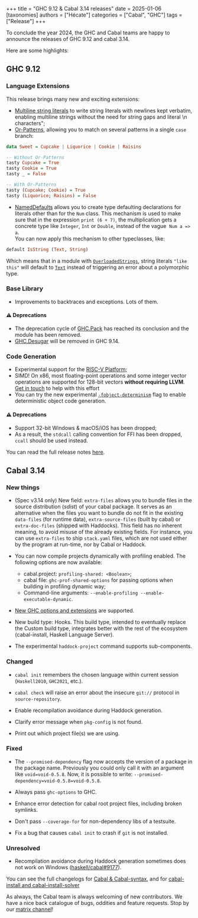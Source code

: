 +++
title = "GHC 9.12 & Cabal 3.14 releases"
date = 2025-01-06
[taxonomies]
authors = ["Hécate"]
categories = ["Cabal", "GHC"]
tags = ["Release"]
+++

To conclude the year 2024, the GHC and Cabal teams are happy to announce the releases of GHC 9.12 and cabal 3.14.

<!-- more -->


Here are some highlights:

## GHC 9.12

### Language Extensions

This release brings many new and exciting extensions:
* [Multiline string literals][MultilineStrings] to write string literals with newlines kept verbatim,
  enabling multiline strings without the need for string gaps and literal \n characters";
* [Or-Patterns][OrPatterns], allowing you to match on several patterns in a single `case` branch:

```haskell
data Sweet = Cupcake | Liquorice | Cookie | Raisins

-- Without Or-Patterns
tasty Cupcake = True
tasty Cookie = True
tasty _ = False

-- With Or-Patterns
tasty (Cupcake; Cookie) = True
tasty (Liquorice; Raisins) = False
```

* [NamedDefaults][NamedDefaults] allows you to create type defaulting declarations for literals other than for the `Num` class. This mechanism is used to make sure that in the expression `print (6 + 7)`, the multiplication gets a concrete type like `Integer`, `Int` or `Double`, instead of the vague  `Num a => a`.  
You can now apply this mechanism to other typeclasses, like:

```haskell
default IsString (Text, String)
```

Which means that in a module with [`OverloadedStrings`][OverloadedStrings], string literals `"like this"` will default to [`Text`][Text]
instead of triggering an error about a polymorphic type.

### Base Library

* Improvements to backtraces and exceptions. Lots of them.

#### ⚠️ Deprecations

* The deprecation cycle of [GHC.Pack][GHC.Pack] has reached its conclusion and the module has been removed.
* [GHC.Desugar][GHC.Desugar] will be removed in GHC 9.14.

### Code Generation

* Experimental support for the [RISC-V Platform](https://gitlab.haskell.org/ghc/ghc/-/issues/16783);
* SIMD! On x86, most floating-point operations and some integer vector operations are supported for 128-bit vectors **without requiring LLVM**. [Get in touch](https://matrix.to/#/#ghc:matrix.org) to help with this effort
* You can try the new experimental [`-fobject-determinism`][-fobject-determinism] flag to enable deterministic object code generation.

#### ⚠️ Deprecations

* Support 32-bit Windows & macOS/iOS has been dropped;
* As a result, the `stdcall` calling convention for FFI has been dropped, `ccall` should be used instead.

You can read the full release notes [here](https://downloads.haskell.org/ghc/9.12.1/docs/users_guide/9.12.1-notes.html).

## Cabal 3.14

### New things

* (Spec v3.14 only) New field: `extra-files` allows you to bundle files in the source distribution (*sdist*) of your cabal package. It serves as an alternative when the files you want to bundle do not fit in the existing `data-files` (for runtime data), `extra-source-files` (built by cabal) or `extra-doc-files` (shipped with Haddocks). This field has no inherent meaning, to avoid misuse of the already existing fields. For instance, you can use `extra-files` to ship `stack.yaml` files, which are not used either by the program at run-time, nor by Cabal or Haddock.

* You can now compile projects dynamically with profiling enabled. The following options are now available:
  * cabal.project: `profiling-shared: <Boolean>`;
  * cabal file: `ghc-prof-shared-options` for passing options when building in profiling dynamic way;
  * Command-line arguments: `--enable-profiling --enable-executable-dynamic`.

* [New GHC options and extensions](https://downloads.haskell.org/ghc/9.12.1/docs/users_guide/9.12.1-notes.html) are supported.

* New build type: Hooks. This build type, intended to eventually replace the Custom build type, integrates better with the rest of the ecosystem (cabal-install, Haskell Language Server).

* The experimental `haddock-project` command supports sub-components.

### Changed

* `cabal init` remembers the chosen language within current session (`Haskell2010`, `GHC2021`, etc.).

* `cabal check` will raise an error about the insecure `git://` protocol in `source-repository`.

* Enable recompilation avoidance during Haddock generation.

* Clarify error message when `pkg-config` is not found.

* Print out which project file(s) we are using.

### Fixed

* The `--promised-dependency` flag now accepts the version of a package in the package name. Previously you could only call it with an argument like `void=void-0.5.8`.
Now, it is possible to write: `--promised-dependency=void-0.5.8=void-0.5.8`.

* Always pass `ghc-options` to GHC.

* Enhance error detection for cabal root project files, including broken symlinks.

* Don't pass `--coverage-for` for non-dependency libs of a testsuite.

* Fix a bug that causes `cabal init` to crash if `git` is not installed.

### Unresolved

* Recompilation avoidance during Haddock generation sometimes does not work on Windows ([haskell/cabal#9177](https://github.com/haskell/cabal/pull/9177#issuecomment-2167768305)).

You can see the full changelogs for [Cabal & Cabal-syntax](https://github.com/haskell/cabal/blob/master/release-notes/Cabal-3.14.1.0.md), and for [cabal-install and cabal-install-solver](https://github.com/haskell/cabal/blob/master/release-notes/cabal-install-3.14.0.0.md)

As always, the Cabal team is always welcoming of new contributors. We have a nice back catalogue of bugs, oddities and feature requests. Stop by our [matrix channel](https://matrix.to/#/#hackage:matrix.org)!

[MultilineStrings]: https://downloads.haskell.org/ghc/9.12.1/docs/users_guide/exts/multiline_strings.html#multiline-string-literals
[OrPatterns]: https://downloads.haskell.org/ghc/9.12.1/docs/users_guide/exts/or_patterns.html#or-patterns
[NamedDefaults]: https://downloads.haskell.org/ghc/9.12.1/docs/users_guide/exts/named_defaults.html#named-default-declarations
[OverloadedStrings]: https://downloads.haskell.org/ghc/9.12.1/docs/users_guide/exts/overloaded_strings.html
[Text]: https://hackage.haskell.org/package/text/docs/Data-Text.html#t:Text
[-fobject-determinism]: https://downloads.haskell.org/ghc/9.12.1/docs/users_guide/using-optimisation.html#ghc-flag-fobject-determinism
[GHC.Pack]: https://gitlab.haskell.org/ghc/ghc/-/issues/21461
[GHC.Desugar]: https://hackage.haskell.org/package/base-4.21.0.0/docs/GHC-Desugar.html
